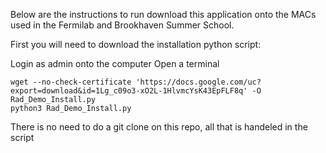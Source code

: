 Below are the instructions to run download this application onto the MACs used in the Fermilab and Brookhaven Summer School.

First you will need to download the installation python script:

Login as admin onto the computer
Open a terminal
```
wget --no-check-certificate 'https://docs.google.com/uc?export=download&id=1Lg_c09o3-xO2L-1HlvmcYsK43EpFLF8q' -O Rad_Demo_Install.py
python3 Rad_Demo_Install.py
```
There is no need to do a git clone on this repo, all that is handeled in the script
